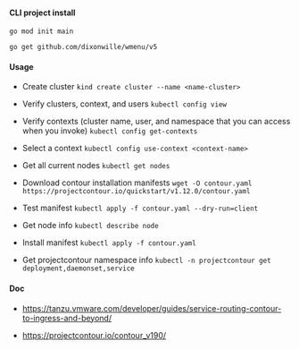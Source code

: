 #### CLI project install

`go mod init main`

`go get github.com/dixonwille/wmenu/v5`

#### Usage

- Create cluster `kind create cluster --name <name-cluster>`

- Verify clusters, context, and users `kubectl config view`

- Verify contexts (cluster name, user, and namespace that you can access when you invoke) `kubectl config get-contexts`

- Select a context `kubectl config use-context <context-name>`

- Get all current nodes `kubectl get nodes`

- Download contour installation manifests `wget -O contour.yaml https://projectcontour.io/quickstart/v1.12.0/contour.yaml`

- Test manifest `kubectl apply -f contour.yaml --dry-run=client`

- Get node info `kubectl describe node`

- Install manifest `kubectl apply -f contour.yaml`

- Get projectcontour namespace info `kubectl -n projectcontour get deployment,daemonset,service`

#### Doc

- https://tanzu.vmware.com/developer/guides/service-routing-contour-to-ingress-and-beyond/

- https://projectcontour.io/contour_v190/
